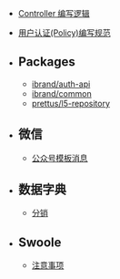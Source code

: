 
- [Controller 编写逻辑](/docs/{{type}}/{{version}}/laravel-controller-standard)
- [用户认证(Policy)编写规范](/docs/{{type}}/{{version}}/authorization)

- ## Packages
    - [ibrand/auth-api](/docs/{{type}}/{{version}}/auth-api)
    - [ibrand/common](/docs/{{type}}/{{version}}/common)
    - [prettus/l5-repository](/docs/{{type}}/{{version}}/prettus-repository)

- ## 微信
    - [公众号模板消息](/docs/{{type}}/{{version}}/send-wechat-template-message)


- ## 数据字典
    - [分销](/docs/{{type}}/{{version}}/data-dictionary-distribution)

- ## Swoole
    - [注意事项](/docs/{{type}}/{{version}}/swoole-notices)